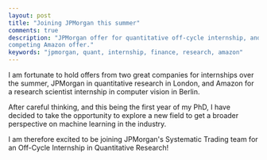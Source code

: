 ```yaml
---
layout: post
title: "Joining JPMorgan this summer"
comments: true
description: "JPMorgan offer for quantitative off-cycle internship, and
competing Amazon offer."
keywords: "jpmorgan, quant, internship, finance, research, amazon"
---
```


I am fortunate to hold offers from two great companies for internships over the
summer, JPMorgan in quantitative research in London, and Amazon for a research scientist internship in computer vision in Berlin.

After careful thinking, and this being the first year of my PhD, I have decided
to take the opportunity to explore a new field to get a broader perspective on
machine learning in the industry.

I am therefore excited to be joining JPMorgan's Systematic Trading team for an
Off-Cycle Internship in Quantitative Research!

